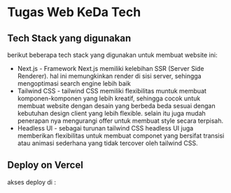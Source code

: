 # Tugas Web KeDa Tech

## Tech Stack yang digunakan

berikut beberapa tech stack yang digunakan untuk membuat website ini:

- Next.js - Framework Next.js memiliki kelebihan SSR (Server Side Renderer). hal ini memungkinkan render di sisi server, sehingga mengoptimasi search engine lebih baik
- Tailwind CSS - tailwind CSS memiliki flexibilitas muntuk membuat komponen-komponen yang lebih kreatif, sehingga cocok untuk membuat website dengan desain yang berbeda beda sesuai dengan kebutuhan design client yang lebih flexible. selain itu juga mudah penerapan nya mengurangi offer untuk membuat style secara terpisah.
- Headless UI - sebagai turunan tailwind CSS headless UI juga memberikan flexibilitas untuk membuat componet yang bersifat transisi atau animasi sederhana yang tidak tercover oleh tailwind CSS.

## Deploy on Vercel

akses deploy di :
